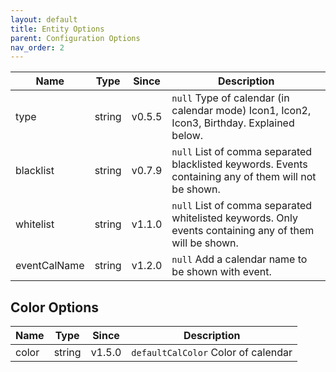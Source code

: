 ```yaml
---
layout: default
title: Entity Options
parent: Configuration Options
nav_order: 2
---
```


| Name         |  Type  | Since  | Description                                                                                            |
| ------------ | :----: | :----: | ------------------------------------------------------------------------------------------------------ |
| type         | string | v0.5.5 | `null` Type of calendar (in calendar mode) Icon1, Icon2, Icon3, Birthday. Explained below.             |
| blacklist    | string | v0.7.9 | `null` List of comma separated blacklisted keywords. Events containing any of them will not be shown.  |
| whitelist    | string | v1.1.0 | `null` List of comma separated whitelisted keywords. Only events containing any of them will be shown. |
| eventCalName | string | v1.2.0 | `null` Add a calendar name to be shown with event.                                                     |

## Color Options

| Name  |  Type  | Since  | Description                         |
| ----- | :----: | :----: | ----------------------------------- |
| color | string | v1.5.0 | `defaultCalColor` Color of calendar |
